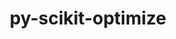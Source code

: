 ---
title: "py-scikit-optimize"
layout: cache
categories: [package, develop]
meta: {"versions": ["0.9.0"], "compilers": ["gcc@=11.1.0", "gcc@=11.4.0", "gcc@=9.4.0", "oneapi@=2023.2.0", "oneapi@=2023.2.1"], "oss": ["ubuntu20.04"], "platforms": ["linux"], "targets": ["aarch64", "neoverse_v1", "ppc64le", "x86_64_v3"], "stacks": ["e4s", "e4s-arm", "e4s-neoverse_v1", "e4s-oneapi", "e4s-power", "root"], "num_specs": 111, "num_specs_by_stack": {"e4s-arm": 10, "root": 111, "e4s-neoverse_v1": 17, "e4s-power": 29, "e4s": 26, "e4s-oneapi": 29}}
spec_details: [{"hash": "rl2klfagx5syjgapat5ss6lr4p7snta7", "compiler": "gcc@=11.4.0", "versions": ["0.9.0"], "os": "ubuntu20.04", "platform": "linux", "target": "aarch64", "variants": ["build_system=python_pip", "patches=21f43c9", "+plots"], "stacks": ["e4s-arm", "root"], "size": "-", "tarball": "https://binaries.spack.io/develop/build_cache/linux-ubuntu20.04-aarch64/gcc-11.4.0/py-scikit-optimize-0.9.0/linux-ubuntu20.04-aarch64-gcc-11.4.0-py-scikit-optimize-0.9.0-rl2klfagx5syjgapat5ss6lr4p7snta7.spack"}, {"hash": "m6a56q77ksixu5ejjagd4kw4lihmg6ej", "compiler": "gcc@=11.4.0", "versions": ["0.9.0"], "os": "ubuntu20.04", "platform": "linux", "target": "aarch64", "variants": ["build_system=python_pip", "patches=21f43c9", "+plots"], "stacks": ["e4s-arm", "root"], "size": "-", "tarball": "https://binaries.spack.io/develop/build_cache/linux-ubuntu20.04-aarch64/gcc-11.4.0/py-scikit-optimize-0.9.0/linux-ubuntu20.04-aarch64-gcc-11.4.0-py-scikit-optimize-0.9.0-m6a56q77ksixu5ejjagd4kw4lihmg6ej.spack"}, {"hash": "zr5qirflk5m3oc4k7xwem25lbmfksdbl", "compiler": "gcc@=11.4.0", "versions": ["0.9.0"], "os": "ubuntu20.04", "platform": "linux", "target": "aarch64", "variants": ["build_system=python_pip", "patches=21f43c9", "+plots"], "stacks": ["e4s-arm", "root"], "size": "-", "tarball": "https://binaries.spack.io/develop/build_cache/linux-ubuntu20.04-aarch64/gcc-11.4.0/py-scikit-optimize-0.9.0/linux-ubuntu20.04-aarch64-gcc-11.4.0-py-scikit-optimize-0.9.0-zr5qirflk5m3oc4k7xwem25lbmfksdbl.spack"}, {"hash": "ignj5ngmscpffqz3t645jokeskk6sgs4", "compiler": "gcc@=11.4.0", "versions": ["0.9.0"], "os": "ubuntu20.04", "platform": "linux", "target": "aarch64", "variants": ["build_system=python_pip", "patches=21f43c9", "+plots"], "stacks": ["e4s-arm", "root"], "size": "-", "tarball": "https://binaries.spack.io/develop/build_cache/linux-ubuntu20.04-aarch64/gcc-11.4.0/py-scikit-optimize-0.9.0/linux-ubuntu20.04-aarch64-gcc-11.4.0-py-scikit-optimize-0.9.0-ignj5ngmscpffqz3t645jokeskk6sgs4.spack"}, {"hash": "43fnstl73p2hewftf42f6bmxvawtt6ai", "compiler": "gcc@=11.4.0", "versions": ["0.9.0"], "os": "ubuntu20.04", "platform": "linux", "target": "aarch64", "variants": ["build_system=python_pip", "patches=21f43c9", "+plots"], "stacks": ["e4s-arm", "root"], "size": "-", "tarball": "https://binaries.spack.io/develop/build_cache/linux-ubuntu20.04-aarch64/gcc-11.4.0/py-scikit-optimize-0.9.0/linux-ubuntu20.04-aarch64-gcc-11.4.0-py-scikit-optimize-0.9.0-43fnstl73p2hewftf42f6bmxvawtt6ai.spack"}, {"hash": "2derenjr3hdxjjct5p4rn46vvakz66fk", "compiler": "gcc@=11.4.0", "versions": ["0.9.0"], "os": "ubuntu20.04", "platform": "linux", "target": "aarch64", "variants": ["build_system=python_pip", "patches=21f43c9", "+plots"], "stacks": ["e4s-arm", "root"], "size": "-", "tarball": "https://binaries.spack.io/develop/build_cache/linux-ubuntu20.04-aarch64/gcc-11.4.0/py-scikit-optimize-0.9.0/linux-ubuntu20.04-aarch64-gcc-11.4.0-py-scikit-optimize-0.9.0-2derenjr3hdxjjct5p4rn46vvakz66fk.spack"}, {"hash": "5ejyfr3q3fhmtltl4hehlciynfc523om", "compiler": "gcc@=11.4.0", "versions": ["0.9.0"], "os": "ubuntu20.04", "platform": "linux", "target": "aarch64", "variants": ["build_system=python_pip", "patches=21f43c9", "+plots"], "stacks": ["e4s-arm", "root"], "size": "-", "tarball": "https://binaries.spack.io/develop/build_cache/linux-ubuntu20.04-aarch64/gcc-11.4.0/py-scikit-optimize-0.9.0/linux-ubuntu20.04-aarch64-gcc-11.4.0-py-scikit-optimize-0.9.0-5ejyfr3q3fhmtltl4hehlciynfc523om.spack"}, {"hash": "atlo2znl2x63u3niqty6mt7e2lyp5izd", "compiler": "gcc@=11.4.0", "versions": ["0.9.0"], "os": "ubuntu20.04", "platform": "linux", "target": "aarch64", "variants": ["build_system=python_pip", "patches=21f43c9", "+plots"], "stacks": ["e4s-arm", "root"], "size": "-", "tarball": "https://binaries.spack.io/develop/build_cache/linux-ubuntu20.04-aarch64/gcc-11.4.0/py-scikit-optimize-0.9.0/linux-ubuntu20.04-aarch64-gcc-11.4.0-py-scikit-optimize-0.9.0-atlo2znl2x63u3niqty6mt7e2lyp5izd.spack"}, {"hash": "3cm46u5jeq4fwwr4porb6das4x6qd337", "compiler": "gcc@=11.4.0", "versions": ["0.9.0"], "os": "ubuntu20.04", "platform": "linux", "target": "aarch64", "variants": ["build_system=python_pip", "patches=21f43c9", "+plots"], "stacks": ["e4s-arm", "root"], "size": "-", "tarball": "https://binaries.spack.io/develop/build_cache/linux-ubuntu20.04-aarch64/gcc-11.4.0/py-scikit-optimize-0.9.0/linux-ubuntu20.04-aarch64-gcc-11.4.0-py-scikit-optimize-0.9.0-3cm46u5jeq4fwwr4porb6das4x6qd337.spack"}, {"hash": "zx763jprubrzo4nqmvanepveahhggnfp", "compiler": "gcc@=11.4.0", "versions": ["0.9.0"], "os": "ubuntu20.04", "platform": "linux", "target": "aarch64", "variants": ["build_system=python_pip", "patches=21f43c9", "+plots"], "stacks": ["e4s-arm", "root"], "size": "-", "tarball": "https://binaries.spack.io/develop/build_cache/linux-ubuntu20.04-aarch64/gcc-11.4.0/py-scikit-optimize-0.9.0/linux-ubuntu20.04-aarch64-gcc-11.4.0-py-scikit-optimize-0.9.0-zx763jprubrzo4nqmvanepveahhggnfp.spack"}, {"hash": "ly2xgm5uid5sg3r6x7rs2twocqghxdh2", "compiler": "gcc@=11.4.0", "versions": ["0.9.0"], "os": "ubuntu20.04", "platform": "linux", "target": "neoverse_v1", "variants": ["build_system=python_pip", "patches=21f43c9", "+plots"], "stacks": ["e4s-neoverse_v1", "root"], "size": "-", "tarball": "https://binaries.spack.io/develop/build_cache/linux-ubuntu20.04-neoverse_v1/gcc-11.4.0/py-scikit-optimize-0.9.0/linux-ubuntu20.04-neoverse_v1-gcc-11.4.0-py-scikit-optimize-0.9.0-ly2xgm5uid5sg3r6x7rs2twocqghxdh2.spack"}, {"hash": "ywwpookmsaub3t2mm2rsuwqlfiylbbf7", "compiler": "gcc@=11.4.0", "versions": ["0.9.0"], "os": "ubuntu20.04", "platform": "linux", "target": "neoverse_v1", "variants": ["build_system=python_pip", "patches=21f43c9", "+plots"], "stacks": ["e4s-neoverse_v1", "root"], "size": "-", "tarball": "https://binaries.spack.io/develop/build_cache/linux-ubuntu20.04-neoverse_v1/gcc-11.4.0/py-scikit-optimize-0.9.0/linux-ubuntu20.04-neoverse_v1-gcc-11.4.0-py-scikit-optimize-0.9.0-ywwpookmsaub3t2mm2rsuwqlfiylbbf7.spack"}, {"hash": "npvh64drdb5pc3w75h3eqziagml3ncke", "compiler": "gcc@=11.4.0", "versions": ["0.9.0"], "os": "ubuntu20.04", "platform": "linux", "target": "neoverse_v1", "variants": ["build_system=python_pip", "patches=21f43c9", "+plots"], "stacks": ["e4s-neoverse_v1", "root"], "size": "-", "tarball": "https://binaries.spack.io/develop/build_cache/linux-ubuntu20.04-neoverse_v1/gcc-11.4.0/py-scikit-optimize-0.9.0/linux-ubuntu20.04-neoverse_v1-gcc-11.4.0-py-scikit-optimize-0.9.0-npvh64drdb5pc3w75h3eqziagml3ncke.spack"}, {"hash": "l6dmeyk5fwyr3i6bhnkxnzg3m7jljr4v", "compiler": "gcc@=11.4.0", "versions": ["0.9.0"], "os": "ubuntu20.04", "platform": "linux", "target": "neoverse_v1", "variants": ["build_system=python_pip", "patches=21f43c9", "+plots"], "stacks": ["e4s-neoverse_v1", "root"], "size": "-", "tarball": "https://binaries.spack.io/develop/build_cache/linux-ubuntu20.04-neoverse_v1/gcc-11.4.0/py-scikit-optimize-0.9.0/linux-ubuntu20.04-neoverse_v1-gcc-11.4.0-py-scikit-optimize-0.9.0-l6dmeyk5fwyr3i6bhnkxnzg3m7jljr4v.spack"}, {"hash": "n52o2yxv6noq2prjvoh75kcxlhrs37tt", "compiler": "gcc@=11.4.0", "versions": ["0.9.0"], "os": "ubuntu20.04", "platform": "linux", "target": "neoverse_v1", "variants": ["build_system=python_pip", "patches=21f43c9", "+plots"], "stacks": ["e4s-neoverse_v1", "root"], "size": "-", "tarball": "https://binaries.spack.io/develop/build_cache/linux-ubuntu20.04-neoverse_v1/gcc-11.4.0/py-scikit-optimize-0.9.0/linux-ubuntu20.04-neoverse_v1-gcc-11.4.0-py-scikit-optimize-0.9.0-n52o2yxv6noq2prjvoh75kcxlhrs37tt.spack"}, {"hash": "vdg22buyx565gods4gmtlqjjwk6ywbtd", "compiler": "gcc@=11.4.0", "versions": ["0.9.0"], "os": "ubuntu20.04", "platform": "linux", "target": "neoverse_v1", "variants": ["build_system=python_pip", "patches=21f43c9", "+plots"], "stacks": ["e4s-neoverse_v1", "root"], "size": "-", "tarball": "https://binaries.spack.io/develop/build_cache/linux-ubuntu20.04-neoverse_v1/gcc-11.4.0/py-scikit-optimize-0.9.0/linux-ubuntu20.04-neoverse_v1-gcc-11.4.0-py-scikit-optimize-0.9.0-vdg22buyx565gods4gmtlqjjwk6ywbtd.spack"}, {"hash": "zmw4l5hievo2aybubztfwzj74zyfcgrb", "compiler": "gcc@=11.4.0", "versions": ["0.9.0"], "os": "ubuntu20.04", "platform": "linux", "target": "neoverse_v1", "variants": ["build_system=python_pip", "patches=21f43c9", "+plots"], "stacks": ["e4s-neoverse_v1", "root"], "size": "-", "tarball": "https://binaries.spack.io/develop/build_cache/linux-ubuntu20.04-neoverse_v1/gcc-11.4.0/py-scikit-optimize-0.9.0/linux-ubuntu20.04-neoverse_v1-gcc-11.4.0-py-scikit-optimize-0.9.0-zmw4l5hievo2aybubztfwzj74zyfcgrb.spack"}, {"hash": "5vdthiasqjb6hij4ojmt24bslm4jocsa", "compiler": "gcc@=11.4.0", "versions": ["0.9.0"], "os": "ubuntu20.04", "platform": "linux", "target": "neoverse_v1", "variants": ["build_system=python_pip", "patches=21f43c9", "+plots"], "stacks": ["e4s-neoverse_v1", "root"], "size": "-", "tarball": "https://binaries.spack.io/develop/build_cache/linux-ubuntu20.04-neoverse_v1/gcc-11.4.0/py-scikit-optimize-0.9.0/linux-ubuntu20.04-neoverse_v1-gcc-11.4.0-py-scikit-optimize-0.9.0-5vdthiasqjb6hij4ojmt24bslm4jocsa.spack"}, {"hash": "bdidkhndxbp6k3zexidlqama74ytgz42", "compiler": "gcc@=11.4.0", "versions": ["0.9.0"], "os": "ubuntu20.04", "platform": "linux", "target": "neoverse_v1", "variants": ["build_system=python_pip", "patches=21f43c9", "+plots"], "stacks": ["e4s-neoverse_v1", "root"], "size": "-", "tarball": "https://binaries.spack.io/develop/build_cache/linux-ubuntu20.04-neoverse_v1/gcc-11.4.0/py-scikit-optimize-0.9.0/linux-ubuntu20.04-neoverse_v1-gcc-11.4.0-py-scikit-optimize-0.9.0-bdidkhndxbp6k3zexidlqama74ytgz42.spack"}, {"hash": "a55oymah7gy25yros7jlrtcqlfnc2bn4", "compiler": "gcc@=11.4.0", "versions": ["0.9.0"], "os": "ubuntu20.04", "platform": "linux", "target": "neoverse_v1", "variants": ["build_system=python_pip", "patches=21f43c9", "+plots"], "stacks": ["e4s-neoverse_v1", "root"], "size": "-", "tarball": "https://binaries.spack.io/develop/build_cache/linux-ubuntu20.04-neoverse_v1/gcc-11.4.0/py-scikit-optimize-0.9.0/linux-ubuntu20.04-neoverse_v1-gcc-11.4.0-py-scikit-optimize-0.9.0-a55oymah7gy25yros7jlrtcqlfnc2bn4.spack"}, {"hash": "mbbsb63momchghhlv36chgzbdszk63br", "compiler": "gcc@=11.4.0", "versions": ["0.9.0"], "os": "ubuntu20.04", "platform": "linux", "target": "neoverse_v1", "variants": ["build_system=python_pip", "patches=21f43c9", "+plots"], "stacks": ["e4s-neoverse_v1", "root"], "size": "-", "tarball": "https://binaries.spack.io/develop/build_cache/linux-ubuntu20.04-neoverse_v1/gcc-11.4.0/py-scikit-optimize-0.9.0/linux-ubuntu20.04-neoverse_v1-gcc-11.4.0-py-scikit-optimize-0.9.0-mbbsb63momchghhlv36chgzbdszk63br.spack"}, {"hash": "3x77pzw2znuzylcb252wa2qiap7fozoi", "compiler": "gcc@=11.4.0", "versions": ["0.9.0"], "os": "ubuntu20.04", "platform": "linux", "target": "neoverse_v1", "variants": ["build_system=python_pip", "patches=21f43c9", "+plots"], "stacks": ["e4s-neoverse_v1", "root"], "size": "-", "tarball": "https://binaries.spack.io/develop/build_cache/linux-ubuntu20.04-neoverse_v1/gcc-11.4.0/py-scikit-optimize-0.9.0/linux-ubuntu20.04-neoverse_v1-gcc-11.4.0-py-scikit-optimize-0.9.0-3x77pzw2znuzylcb252wa2qiap7fozoi.spack"}, {"hash": "v5ulmjnjfpq3sob2jvpxncnho7fm2qxo", "compiler": "gcc@=11.4.0", "versions": ["0.9.0"], "os": "ubuntu20.04", "platform": "linux", "target": "neoverse_v1", "variants": ["build_system=python_pip", "patches=21f43c9", "+plots"], "stacks": ["e4s-neoverse_v1", "root"], "size": "-", "tarball": "https://binaries.spack.io/develop/build_cache/linux-ubuntu20.04-neoverse_v1/gcc-11.4.0/py-scikit-optimize-0.9.0/linux-ubuntu20.04-neoverse_v1-gcc-11.4.0-py-scikit-optimize-0.9.0-v5ulmjnjfpq3sob2jvpxncnho7fm2qxo.spack"}, {"hash": "ido3rgqbpi74sjdmf3lygm77xtwcx5pb", "compiler": "gcc@=11.4.0", "versions": ["0.9.0"], "os": "ubuntu20.04", "platform": "linux", "target": "neoverse_v1", "variants": ["build_system=python_pip", "patches=21f43c9", "+plots"], "stacks": ["e4s-neoverse_v1", "root"], "size": "-", "tarball": "https://binaries.spack.io/develop/build_cache/linux-ubuntu20.04-neoverse_v1/gcc-11.4.0/py-scikit-optimize-0.9.0/linux-ubuntu20.04-neoverse_v1-gcc-11.4.0-py-scikit-optimize-0.9.0-ido3rgqbpi74sjdmf3lygm77xtwcx5pb.spack"}, {"hash": "vk6lmjuhxlqipnne3jre7w6bvbqh2lv5", "compiler": "gcc@=11.4.0", "versions": ["0.9.0"], "os": "ubuntu20.04", "platform": "linux", "target": "neoverse_v1", "variants": ["build_system=python_pip", "patches=21f43c9", "+plots"], "stacks": ["e4s-neoverse_v1", "root"], "size": "-", "tarball": "https://binaries.spack.io/develop/build_cache/linux-ubuntu20.04-neoverse_v1/gcc-11.4.0/py-scikit-optimize-0.9.0/linux-ubuntu20.04-neoverse_v1-gcc-11.4.0-py-scikit-optimize-0.9.0-vk6lmjuhxlqipnne3jre7w6bvbqh2lv5.spack"}, {"hash": "q2gehjpn25meh7loe3o3lurho3hmdk57", "compiler": "gcc@=11.4.0", "versions": ["0.9.0"], "os": "ubuntu20.04", "platform": "linux", "target": "neoverse_v1", "variants": ["build_system=python_pip", "patches=21f43c9", "+plots"], "stacks": ["e4s-neoverse_v1", "root"], "size": "-", "tarball": "https://binaries.spack.io/develop/build_cache/linux-ubuntu20.04-neoverse_v1/gcc-11.4.0/py-scikit-optimize-0.9.0/linux-ubuntu20.04-neoverse_v1-gcc-11.4.0-py-scikit-optimize-0.9.0-q2gehjpn25meh7loe3o3lurho3hmdk57.spack"}, {"hash": "zzwprdpdgu5s46sugoix3elegtp3p2sv", "compiler": "gcc@=11.4.0", "versions": ["0.9.0"], "os": "ubuntu20.04", "platform": "linux", "target": "neoverse_v1", "variants": ["build_system=python_pip", "patches=21f43c9", "+plots"], "stacks": ["e4s-neoverse_v1", "root"], "size": "-", "tarball": "https://binaries.spack.io/develop/build_cache/linux-ubuntu20.04-neoverse_v1/gcc-11.4.0/py-scikit-optimize-0.9.0/linux-ubuntu20.04-neoverse_v1-gcc-11.4.0-py-scikit-optimize-0.9.0-zzwprdpdgu5s46sugoix3elegtp3p2sv.spack"}, {"hash": "fadrx3rhprs4rhox7fasup5dkfxksjak", "compiler": "gcc@=11.1.0", "versions": ["0.9.0"], "os": "ubuntu20.04", "platform": "linux", "target": "ppc64le", "variants": ["build_system=python_pip", "patches=21f43c9", "+plots"], "stacks": ["e4s-power", "root"], "size": "-", "tarball": "https://binaries.spack.io/develop/build_cache/linux-ubuntu20.04-ppc64le/gcc-11.1.0/py-scikit-optimize-0.9.0/linux-ubuntu20.04-ppc64le-gcc-11.1.0-py-scikit-optimize-0.9.0-fadrx3rhprs4rhox7fasup5dkfxksjak.spack"}, {"hash": "qdl42nrl3stnipxkmby4je6cit4v3mkr", "compiler": "gcc@=9.4.0", "versions": ["0.9.0"], "os": "ubuntu20.04", "platform": "linux", "target": "ppc64le", "variants": ["build_system=python_pip", "patches=21f43c9", "+plots"], "stacks": ["e4s-power", "root"], "size": "-", "tarball": "https://binaries.spack.io/develop/build_cache/linux-ubuntu20.04-ppc64le/gcc-9.4.0/py-scikit-optimize-0.9.0/linux-ubuntu20.04-ppc64le-gcc-9.4.0-py-scikit-optimize-0.9.0-qdl42nrl3stnipxkmby4je6cit4v3mkr.spack"}, {"hash": "hmy3y7y5pzhqusk2itveam363ngknz5f", "compiler": "gcc@=9.4.0", "versions": ["0.9.0"], "os": "ubuntu20.04", "platform": "linux", "target": "ppc64le", "variants": ["build_system=python_pip", "patches=21f43c9", "+plots"], "stacks": ["e4s-power", "root"], "size": "-", "tarball": "https://binaries.spack.io/develop/build_cache/linux-ubuntu20.04-ppc64le/gcc-9.4.0/py-scikit-optimize-0.9.0/linux-ubuntu20.04-ppc64le-gcc-9.4.0-py-scikit-optimize-0.9.0-hmy3y7y5pzhqusk2itveam363ngknz5f.spack"}, {"hash": "c6unihcimhdsfubjgkz2oyahsugspup2", "compiler": "gcc@=9.4.0", "versions": ["0.9.0"], "os": "ubuntu20.04", "platform": "linux", "target": "ppc64le", "variants": ["build_system=python_pip", "patches=21f43c9", "+plots"], "stacks": ["e4s-power", "root"], "size": "-", "tarball": "https://binaries.spack.io/develop/build_cache/linux-ubuntu20.04-ppc64le/gcc-9.4.0/py-scikit-optimize-0.9.0/linux-ubuntu20.04-ppc64le-gcc-9.4.0-py-scikit-optimize-0.9.0-c6unihcimhdsfubjgkz2oyahsugspup2.spack"}, {"hash": "nfuiele2r6thz57icxzkkwmukvoaruvt", "compiler": "gcc@=9.4.0", "versions": ["0.9.0"], "os": "ubuntu20.04", "platform": "linux", "target": "ppc64le", "variants": ["build_system=python_pip", "patches=21f43c9", "+plots"], "stacks": ["e4s-power", "root"], "size": "-", "tarball": "https://binaries.spack.io/develop/build_cache/linux-ubuntu20.04-ppc64le/gcc-9.4.0/py-scikit-optimize-0.9.0/linux-ubuntu20.04-ppc64le-gcc-9.4.0-py-scikit-optimize-0.9.0-nfuiele2r6thz57icxzkkwmukvoaruvt.spack"}, {"hash": "5jpro5c4w7brz5zkhh4cjslu3nbtkvhy", "compiler": "gcc@=9.4.0", "versions": ["0.9.0"], "os": "ubuntu20.04", "platform": "linux", "target": "ppc64le", "variants": ["build_system=python_pip", "patches=21f43c9", "+plots"], "stacks": ["e4s-power", "root"], "size": "-", "tarball": "https://binaries.spack.io/develop/build_cache/linux-ubuntu20.04-ppc64le/gcc-9.4.0/py-scikit-optimize-0.9.0/linux-ubuntu20.04-ppc64le-gcc-9.4.0-py-scikit-optimize-0.9.0-5jpro5c4w7brz5zkhh4cjslu3nbtkvhy.spack"}, {"hash": "hqrhteqhmvaz3bgct6dht755gzzhxu3e", "compiler": "gcc@=9.4.0", "versions": ["0.9.0"], "os": "ubuntu20.04", "platform": "linux", "target": "ppc64le", "variants": ["build_system=python_pip", "patches=21f43c9", "+plots"], "stacks": ["e4s-power", "root"], "size": "-", "tarball": "https://binaries.spack.io/develop/build_cache/linux-ubuntu20.04-ppc64le/gcc-9.4.0/py-scikit-optimize-0.9.0/linux-ubuntu20.04-ppc64le-gcc-9.4.0-py-scikit-optimize-0.9.0-hqrhteqhmvaz3bgct6dht755gzzhxu3e.spack"}, {"hash": "qcwgkfwy4jwxbzjybnnrit2dcb3rwmbt", "compiler": "gcc@=9.4.0", "versions": ["0.9.0"], "os": "ubuntu20.04", "platform": "linux", "target": "ppc64le", "variants": ["build_system=python_pip", "patches=21f43c9", "+plots"], "stacks": ["e4s-power", "root"], "size": "-", "tarball": "https://binaries.spack.io/develop/build_cache/linux-ubuntu20.04-ppc64le/gcc-9.4.0/py-scikit-optimize-0.9.0/linux-ubuntu20.04-ppc64le-gcc-9.4.0-py-scikit-optimize-0.9.0-qcwgkfwy4jwxbzjybnnrit2dcb3rwmbt.spack"}, {"hash": "wbyhspb4l7lh4neszi6cco6vnl6pzzmc", "compiler": "gcc@=9.4.0", "versions": ["0.9.0"], "os": "ubuntu20.04", "platform": "linux", "target": "ppc64le", "variants": ["build_system=python_pip", "patches=21f43c9", "+plots"], "stacks": ["e4s-power", "root"], "size": "-", "tarball": "https://binaries.spack.io/develop/build_cache/linux-ubuntu20.04-ppc64le/gcc-9.4.0/py-scikit-optimize-0.9.0/linux-ubuntu20.04-ppc64le-gcc-9.4.0-py-scikit-optimize-0.9.0-wbyhspb4l7lh4neszi6cco6vnl6pzzmc.spack"}, {"hash": "3y6izemdighwgzxf7e5zmjdmkbkiwa7p", "compiler": "gcc@=9.4.0", "versions": ["0.9.0"], "os": "ubuntu20.04", "platform": "linux", "target": "ppc64le", "variants": ["build_system=python_pip", "patches=21f43c9", "+plots"], "stacks": ["e4s-power", "root"], "size": "-", "tarball": "https://binaries.spack.io/develop/build_cache/linux-ubuntu20.04-ppc64le/gcc-9.4.0/py-scikit-optimize-0.9.0/linux-ubuntu20.04-ppc64le-gcc-9.4.0-py-scikit-optimize-0.9.0-3y6izemdighwgzxf7e5zmjdmkbkiwa7p.spack"}, {"hash": "kd23usam6kjcv3ffkv2zy25573vt5hqb", "compiler": "gcc@=9.4.0", "versions": ["0.9.0"], "os": "ubuntu20.04", "platform": "linux", "target": "ppc64le", "variants": ["build_system=python_pip", "patches=21f43c9", "+plots"], "stacks": ["e4s-power", "root"], "size": "-", "tarball": "https://binaries.spack.io/develop/build_cache/linux-ubuntu20.04-ppc64le/gcc-9.4.0/py-scikit-optimize-0.9.0/linux-ubuntu20.04-ppc64le-gcc-9.4.0-py-scikit-optimize-0.9.0-kd23usam6kjcv3ffkv2zy25573vt5hqb.spack"}, {"hash": "aoywnalt3xepwywxuqnhv3tysyqc57ok", "compiler": "gcc@=9.4.0", "versions": ["0.9.0"], "os": "ubuntu20.04", "platform": "linux", "target": "ppc64le", "variants": ["build_system=python_pip", "patches=21f43c9", "+plots"], "stacks": ["e4s-power", "root"], "size": "-", "tarball": "https://binaries.spack.io/develop/build_cache/linux-ubuntu20.04-ppc64le/gcc-9.4.0/py-scikit-optimize-0.9.0/linux-ubuntu20.04-ppc64le-gcc-9.4.0-py-scikit-optimize-0.9.0-aoywnalt3xepwywxuqnhv3tysyqc57ok.spack"}, {"hash": "rywdxs63pokzd4cwwhn4bfhninv6hqk6", "compiler": "gcc@=9.4.0", "versions": ["0.9.0"], "os": "ubuntu20.04", "platform": "linux", "target": "ppc64le", "variants": ["build_system=python_pip", "patches=21f43c9", "+plots"], "stacks": ["e4s-power", "root"], "size": "-", "tarball": "https://binaries.spack.io/develop/build_cache/linux-ubuntu20.04-ppc64le/gcc-9.4.0/py-scikit-optimize-0.9.0/linux-ubuntu20.04-ppc64le-gcc-9.4.0-py-scikit-optimize-0.9.0-rywdxs63pokzd4cwwhn4bfhninv6hqk6.spack"}, {"hash": "flni4wgp5cs2ajplwgvzl5pxabf3eaq6", "compiler": "gcc@=9.4.0", "versions": ["0.9.0"], "os": "ubuntu20.04", "platform": "linux", "target": "ppc64le", "variants": ["build_system=python_pip", "patches=21f43c9", "+plots"], "stacks": ["e4s-power", "root"], "size": "-", "tarball": "https://binaries.spack.io/develop/build_cache/linux-ubuntu20.04-ppc64le/gcc-9.4.0/py-scikit-optimize-0.9.0/linux-ubuntu20.04-ppc64le-gcc-9.4.0-py-scikit-optimize-0.9.0-flni4wgp5cs2ajplwgvzl5pxabf3eaq6.spack"}, {"hash": "6pzfxhdodn4zn675wjhbfot5owktyn7q", "compiler": "gcc@=9.4.0", "versions": ["0.9.0"], "os": "ubuntu20.04", "platform": "linux", "target": "ppc64le", "variants": ["build_system=python_pip", "patches=21f43c9", "+plots"], "stacks": ["e4s-power", "root"], "size": "-", "tarball": "https://binaries.spack.io/develop/build_cache/linux-ubuntu20.04-ppc64le/gcc-9.4.0/py-scikit-optimize-0.9.0/linux-ubuntu20.04-ppc64le-gcc-9.4.0-py-scikit-optimize-0.9.0-6pzfxhdodn4zn675wjhbfot5owktyn7q.spack"}, {"hash": "pdxr3yxechswyhffgz6lamp2swnhljzb", "compiler": "gcc@=9.4.0", "versions": ["0.9.0"], "os": "ubuntu20.04", "platform": "linux", "target": "ppc64le", "variants": ["build_system=python_pip", "patches=21f43c9", "+plots"], "stacks": ["e4s-power", "root"], "size": "-", "tarball": "https://binaries.spack.io/develop/build_cache/linux-ubuntu20.04-ppc64le/gcc-9.4.0/py-scikit-optimize-0.9.0/linux-ubuntu20.04-ppc64le-gcc-9.4.0-py-scikit-optimize-0.9.0-pdxr3yxechswyhffgz6lamp2swnhljzb.spack"}, {"hash": "o4ioo325rvpbwmdj5wwyphxcq5unkl3z", "compiler": "gcc@=9.4.0", "versions": ["0.9.0"], "os": "ubuntu20.04", "platform": "linux", "target": "ppc64le", "variants": ["build_system=python_pip", "patches=21f43c9", "+plots"], "stacks": ["e4s-power", "root"], "size": "-", "tarball": "https://binaries.spack.io/develop/build_cache/linux-ubuntu20.04-ppc64le/gcc-9.4.0/py-scikit-optimize-0.9.0/linux-ubuntu20.04-ppc64le-gcc-9.4.0-py-scikit-optimize-0.9.0-o4ioo325rvpbwmdj5wwyphxcq5unkl3z.spack"}, {"hash": "6kmr6jbuwwnexr7oc665nqthulaucg2h", "compiler": "gcc@=9.4.0", "versions": ["0.9.0"], "os": "ubuntu20.04", "platform": "linux", "target": "ppc64le", "variants": ["build_system=python_pip", "patches=21f43c9", "+plots"], "stacks": ["e4s-power", "root"], "size": "-", "tarball": "https://binaries.spack.io/develop/build_cache/linux-ubuntu20.04-ppc64le/gcc-9.4.0/py-scikit-optimize-0.9.0/linux-ubuntu20.04-ppc64le-gcc-9.4.0-py-scikit-optimize-0.9.0-6kmr6jbuwwnexr7oc665nqthulaucg2h.spack"}, {"hash": "ixfgimbypzvd7vb2gypecwe6hrtacyvt", "compiler": "gcc@=9.4.0", "versions": ["0.9.0"], "os": "ubuntu20.04", "platform": "linux", "target": "ppc64le", "variants": ["build_system=python_pip", "patches=21f43c9", "+plots"], "stacks": ["e4s-power", "root"], "size": "-", "tarball": "https://binaries.spack.io/develop/build_cache/linux-ubuntu20.04-ppc64le/gcc-9.4.0/py-scikit-optimize-0.9.0/linux-ubuntu20.04-ppc64le-gcc-9.4.0-py-scikit-optimize-0.9.0-ixfgimbypzvd7vb2gypecwe6hrtacyvt.spack"}, {"hash": "m3mgpo7idyx4jnoy2fhe53fxwbkcpmat", "compiler": "gcc@=9.4.0", "versions": ["0.9.0"], "os": "ubuntu20.04", "platform": "linux", "target": "ppc64le", "variants": ["build_system=python_pip", "patches=21f43c9", "+plots"], "stacks": ["e4s-power", "root"], "size": "-", "tarball": "https://binaries.spack.io/develop/build_cache/linux-ubuntu20.04-ppc64le/gcc-9.4.0/py-scikit-optimize-0.9.0/linux-ubuntu20.04-ppc64le-gcc-9.4.0-py-scikit-optimize-0.9.0-m3mgpo7idyx4jnoy2fhe53fxwbkcpmat.spack"}, {"hash": "7g6g3hvmivu4v5aiovpzcmgxyvzoweck", "compiler": "gcc@=9.4.0", "versions": ["0.9.0"], "os": "ubuntu20.04", "platform": "linux", "target": "ppc64le", "variants": ["build_system=python_pip", "patches=21f43c9", "+plots"], "stacks": ["e4s-power", "root"], "size": "-", "tarball": "https://binaries.spack.io/develop/build_cache/linux-ubuntu20.04-ppc64le/gcc-9.4.0/py-scikit-optimize-0.9.0/linux-ubuntu20.04-ppc64le-gcc-9.4.0-py-scikit-optimize-0.9.0-7g6g3hvmivu4v5aiovpzcmgxyvzoweck.spack"}, {"hash": "a4l3vqc5paptkhokkwxkxvgrjkyjqz2g", "compiler": "gcc@=9.4.0", "versions": ["0.9.0"], "os": "ubuntu20.04", "platform": "linux", "target": "ppc64le", "variants": ["build_system=python_pip", "patches=21f43c9", "+plots"], "stacks": ["e4s-power", "root"], "size": "-", "tarball": "https://binaries.spack.io/develop/build_cache/linux-ubuntu20.04-ppc64le/gcc-9.4.0/py-scikit-optimize-0.9.0/linux-ubuntu20.04-ppc64le-gcc-9.4.0-py-scikit-optimize-0.9.0-a4l3vqc5paptkhokkwxkxvgrjkyjqz2g.spack"}, {"hash": "gf6f4i7clzkmxakckhfccen466worpi6", "compiler": "gcc@=9.4.0", "versions": ["0.9.0"], "os": "ubuntu20.04", "platform": "linux", "target": "ppc64le", "variants": ["build_system=python_pip", "patches=21f43c9", "+plots"], "stacks": ["e4s-power", "root"], "size": "-", "tarball": "https://binaries.spack.io/develop/build_cache/linux-ubuntu20.04-ppc64le/gcc-9.4.0/py-scikit-optimize-0.9.0/linux-ubuntu20.04-ppc64le-gcc-9.4.0-py-scikit-optimize-0.9.0-gf6f4i7clzkmxakckhfccen466worpi6.spack"}, {"hash": "jg44rj4u26bq7xf3yv2jujrfdcveueu2", "compiler": "gcc@=9.4.0", "versions": ["0.9.0"], "os": "ubuntu20.04", "platform": "linux", "target": "ppc64le", "variants": ["build_system=python_pip", "patches=21f43c9", "+plots"], "stacks": ["e4s-power", "root"], "size": "-", "tarball": "https://binaries.spack.io/develop/build_cache/linux-ubuntu20.04-ppc64le/gcc-9.4.0/py-scikit-optimize-0.9.0/linux-ubuntu20.04-ppc64le-gcc-9.4.0-py-scikit-optimize-0.9.0-jg44rj4u26bq7xf3yv2jujrfdcveueu2.spack"}, {"hash": "36vcnfihr6rzglny7vextrivapdk7f45", "compiler": "gcc@=9.4.0", "versions": ["0.9.0"], "os": "ubuntu20.04", "platform": "linux", "target": "ppc64le", "variants": ["build_system=python_pip", "patches=21f43c9", "+plots"], "stacks": ["e4s-power", "root"], "size": "-", "tarball": "https://binaries.spack.io/develop/build_cache/linux-ubuntu20.04-ppc64le/gcc-9.4.0/py-scikit-optimize-0.9.0/linux-ubuntu20.04-ppc64le-gcc-9.4.0-py-scikit-optimize-0.9.0-36vcnfihr6rzglny7vextrivapdk7f45.spack"}, {"hash": "3noikxmprf5xj5325e75bntpbdnjlfe7", "compiler": "gcc@=9.4.0", "versions": ["0.9.0"], "os": "ubuntu20.04", "platform": "linux", "target": "ppc64le", "variants": ["build_system=python_pip", "patches=21f43c9", "+plots"], "stacks": ["e4s-power", "root"], "size": "-", "tarball": "https://binaries.spack.io/develop/build_cache/linux-ubuntu20.04-ppc64le/gcc-9.4.0/py-scikit-optimize-0.9.0/linux-ubuntu20.04-ppc64le-gcc-9.4.0-py-scikit-optimize-0.9.0-3noikxmprf5xj5325e75bntpbdnjlfe7.spack"}, {"hash": "oktnyapowmqfbyiw6z4rofjgrtwbqgxn", "compiler": "gcc@=9.4.0", "versions": ["0.9.0"], "os": "ubuntu20.04", "platform": "linux", "target": "ppc64le", "variants": ["build_system=python_pip", "patches=21f43c9", "+plots"], "stacks": ["e4s-power", "root"], "size": "-", "tarball": "https://binaries.spack.io/develop/build_cache/linux-ubuntu20.04-ppc64le/gcc-9.4.0/py-scikit-optimize-0.9.0/linux-ubuntu20.04-ppc64le-gcc-9.4.0-py-scikit-optimize-0.9.0-oktnyapowmqfbyiw6z4rofjgrtwbqgxn.spack"}, {"hash": "y4spdgtc7sgh4anli5cjrxq5t6wir6pm", "compiler": "gcc@=9.4.0", "versions": ["0.9.0"], "os": "ubuntu20.04", "platform": "linux", "target": "ppc64le", "variants": ["build_system=python_pip", "patches=21f43c9", "+plots"], "stacks": ["e4s-power", "root"], "size": "-", "tarball": "https://binaries.spack.io/develop/build_cache/linux-ubuntu20.04-ppc64le/gcc-9.4.0/py-scikit-optimize-0.9.0/linux-ubuntu20.04-ppc64le-gcc-9.4.0-py-scikit-optimize-0.9.0-y4spdgtc7sgh4anli5cjrxq5t6wir6pm.spack"}, {"hash": "ytgscalx2v2qjo47izycfbft4nqq74dq", "compiler": "gcc@=9.4.0", "versions": ["0.9.0"], "os": "ubuntu20.04", "platform": "linux", "target": "ppc64le", "variants": ["build_system=python_pip", "patches=21f43c9", "+plots"], "stacks": ["e4s-power", "root"], "size": "-", "tarball": "https://binaries.spack.io/develop/build_cache/linux-ubuntu20.04-ppc64le/gcc-9.4.0/py-scikit-optimize-0.9.0/linux-ubuntu20.04-ppc64le-gcc-9.4.0-py-scikit-optimize-0.9.0-ytgscalx2v2qjo47izycfbft4nqq74dq.spack"}, {"hash": "v6zmglrt4iowyo5iuu3c4gkdjee7coml", "compiler": "gcc@=11.1.0", "versions": ["0.9.0"], "os": "ubuntu20.04", "platform": "linux", "target": "x86_64_v3", "variants": ["build_system=python_pip", "patches=21f43c9", "+plots"], "stacks": ["e4s", "root"], "size": "-", "tarball": "https://binaries.spack.io/develop/build_cache/linux-ubuntu20.04-x86_64_v3/gcc-11.1.0/py-scikit-optimize-0.9.0/linux-ubuntu20.04-x86_64_v3-gcc-11.1.0-py-scikit-optimize-0.9.0-v6zmglrt4iowyo5iuu3c4gkdjee7coml.spack"}, {"hash": "zlvvyahfcoxhoslb2olwa44iwvqsfwmg", "compiler": "gcc@=11.4.0", "versions": ["0.9.0"], "os": "ubuntu20.04", "platform": "linux", "target": "x86_64_v3", "variants": ["build_system=python_pip", "patches=21f43c9", "+plots"], "stacks": ["e4s", "root"], "size": "-", "tarball": "https://binaries.spack.io/develop/build_cache/linux-ubuntu20.04-x86_64_v3/gcc-11.4.0/py-scikit-optimize-0.9.0/linux-ubuntu20.04-x86_64_v3-gcc-11.4.0-py-scikit-optimize-0.9.0-zlvvyahfcoxhoslb2olwa44iwvqsfwmg.spack"}, {"hash": "spt5jzfoohpjc5ilsvlareauz3dlfgnu", "compiler": "gcc@=11.4.0", "versions": ["0.9.0"], "os": "ubuntu20.04", "platform": "linux", "target": "x86_64_v3", "variants": ["build_system=python_pip", "patches=21f43c9", "+plots"], "stacks": ["e4s", "root"], "size": "-", "tarball": "https://binaries.spack.io/develop/build_cache/linux-ubuntu20.04-x86_64_v3/gcc-11.4.0/py-scikit-optimize-0.9.0/linux-ubuntu20.04-x86_64_v3-gcc-11.4.0-py-scikit-optimize-0.9.0-spt5jzfoohpjc5ilsvlareauz3dlfgnu.spack"}, {"hash": "v6lac5bq3phrjc7kocqboad544aco26p", "compiler": "gcc@=11.4.0", "versions": ["0.9.0"], "os": "ubuntu20.04", "platform": "linux", "target": "x86_64_v3", "variants": ["build_system=python_pip", "patches=21f43c9", "+plots"], "stacks": ["e4s", "root"], "size": "-", "tarball": "https://binaries.spack.io/develop/build_cache/linux-ubuntu20.04-x86_64_v3/gcc-11.4.0/py-scikit-optimize-0.9.0/linux-ubuntu20.04-x86_64_v3-gcc-11.4.0-py-scikit-optimize-0.9.0-v6lac5bq3phrjc7kocqboad544aco26p.spack"}, {"hash": "npte53xprcpqwr4msaqmg6nmtnyjxlix", "compiler": "gcc@=11.4.0", "versions": ["0.9.0"], "os": "ubuntu20.04", "platform": "linux", "target": "x86_64_v3", "variants": ["build_system=python_pip", "patches=21f43c9", "+plots"], "stacks": ["e4s", "root"], "size": "-", "tarball": "https://binaries.spack.io/develop/build_cache/linux-ubuntu20.04-x86_64_v3/gcc-11.4.0/py-scikit-optimize-0.9.0/linux-ubuntu20.04-x86_64_v3-gcc-11.4.0-py-scikit-optimize-0.9.0-npte53xprcpqwr4msaqmg6nmtnyjxlix.spack"}, {"hash": "zel5mueydmupglbh3wcwrfwjlof76e6m", "compiler": "gcc@=11.4.0", "versions": ["0.9.0"], "os": "ubuntu20.04", "platform": "linux", "target": "x86_64_v3", "variants": ["build_system=python_pip", "patches=21f43c9", "+plots"], "stacks": ["e4s", "root"], "size": "-", "tarball": "https://binaries.spack.io/develop/build_cache/linux-ubuntu20.04-x86_64_v3/gcc-11.4.0/py-scikit-optimize-0.9.0/linux-ubuntu20.04-x86_64_v3-gcc-11.4.0-py-scikit-optimize-0.9.0-zel5mueydmupglbh3wcwrfwjlof76e6m.spack"}, {"hash": "qpd7wjjqgy3kkiw5tn3msp6xv2w6vl4b", "compiler": "gcc@=11.4.0", "versions": ["0.9.0"], "os": "ubuntu20.04", "platform": "linux", "target": "x86_64_v3", "variants": ["build_system=python_pip", "patches=21f43c9", "+plots"], "stacks": ["e4s", "root"], "size": "-", "tarball": "https://binaries.spack.io/develop/build_cache/linux-ubuntu20.04-x86_64_v3/gcc-11.4.0/py-scikit-optimize-0.9.0/linux-ubuntu20.04-x86_64_v3-gcc-11.4.0-py-scikit-optimize-0.9.0-qpd7wjjqgy3kkiw5tn3msp6xv2w6vl4b.spack"}, {"hash": "3nyvqd3uoclc6sry54t4kvnctafjmzhm", "compiler": "gcc@=11.4.0", "versions": ["0.9.0"], "os": "ubuntu20.04", "platform": "linux", "target": "x86_64_v3", "variants": ["build_system=python_pip", "patches=21f43c9", "+plots"], "stacks": ["e4s", "root"], "size": "-", "tarball": "https://binaries.spack.io/develop/build_cache/linux-ubuntu20.04-x86_64_v3/gcc-11.4.0/py-scikit-optimize-0.9.0/linux-ubuntu20.04-x86_64_v3-gcc-11.4.0-py-scikit-optimize-0.9.0-3nyvqd3uoclc6sry54t4kvnctafjmzhm.spack"}, {"hash": "j6ssc3dlkuavvsbmrennkxehm5pw3lg6", "compiler": "gcc@=11.4.0", "versions": ["0.9.0"], "os": "ubuntu20.04", "platform": "linux", "target": "x86_64_v3", "variants": ["build_system=python_pip", "patches=21f43c9", "+plots"], "stacks": ["e4s", "root"], "size": "-", "tarball": "https://binaries.spack.io/develop/build_cache/linux-ubuntu20.04-x86_64_v3/gcc-11.4.0/py-scikit-optimize-0.9.0/linux-ubuntu20.04-x86_64_v3-gcc-11.4.0-py-scikit-optimize-0.9.0-j6ssc3dlkuavvsbmrennkxehm5pw3lg6.spack"}, {"hash": "x7gyc5s4dd6ljccpaluxv2i2pgkjk32z", "compiler": "gcc@=11.4.0", "versions": ["0.9.0"], "os": "ubuntu20.04", "platform": "linux", "target": "x86_64_v3", "variants": ["build_system=python_pip", "patches=21f43c9", "+plots"], "stacks": ["e4s", "root"], "size": "-", "tarball": "https://binaries.spack.io/develop/build_cache/linux-ubuntu20.04-x86_64_v3/gcc-11.4.0/py-scikit-optimize-0.9.0/linux-ubuntu20.04-x86_64_v3-gcc-11.4.0-py-scikit-optimize-0.9.0-x7gyc5s4dd6ljccpaluxv2i2pgkjk32z.spack"}, {"hash": "fedwgl23fesd3ugxc6hizevngc7j2tcn", "compiler": "gcc@=11.4.0", "versions": ["0.9.0"], "os": "ubuntu20.04", "platform": "linux", "target": "x86_64_v3", "variants": ["build_system=python_pip", "patches=21f43c9", "+plots"], "stacks": ["e4s", "root"], "size": "-", "tarball": "https://binaries.spack.io/develop/build_cache/linux-ubuntu20.04-x86_64_v3/gcc-11.4.0/py-scikit-optimize-0.9.0/linux-ubuntu20.04-x86_64_v3-gcc-11.4.0-py-scikit-optimize-0.9.0-fedwgl23fesd3ugxc6hizevngc7j2tcn.spack"}, {"hash": "bzdyq4drla37mrm6fghi6gf2rzzxnfjx", "compiler": "gcc@=11.4.0", "versions": ["0.9.0"], "os": "ubuntu20.04", "platform": "linux", "target": "x86_64_v3", "variants": ["build_system=python_pip", "patches=21f43c9", "+plots"], "stacks": ["e4s", "root"], "size": "-", "tarball": "https://binaries.spack.io/develop/build_cache/linux-ubuntu20.04-x86_64_v3/gcc-11.4.0/py-scikit-optimize-0.9.0/linux-ubuntu20.04-x86_64_v3-gcc-11.4.0-py-scikit-optimize-0.9.0-bzdyq4drla37mrm6fghi6gf2rzzxnfjx.spack"}, {"hash": "lr5bga5jxnim7ni7mueyh32zr6xekmgx", "compiler": "gcc@=11.4.0", "versions": ["0.9.0"], "os": "ubuntu20.04", "platform": "linux", "target": "x86_64_v3", "variants": ["build_system=python_pip", "patches=21f43c9", "+plots"], "stacks": ["e4s", "root"], "size": "-", "tarball": "https://binaries.spack.io/develop/build_cache/linux-ubuntu20.04-x86_64_v3/gcc-11.4.0/py-scikit-optimize-0.9.0/linux-ubuntu20.04-x86_64_v3-gcc-11.4.0-py-scikit-optimize-0.9.0-lr5bga5jxnim7ni7mueyh32zr6xekmgx.spack"}, {"hash": "febw6q7ymusnulis525w7lfnc7z3ixw5", "compiler": "gcc@=11.4.0", "versions": ["0.9.0"], "os": "ubuntu20.04", "platform": "linux", "target": "x86_64_v3", "variants": ["build_system=python_pip", "patches=21f43c9", "+plots"], "stacks": ["e4s", "root"], "size": "-", "tarball": "https://binaries.spack.io/develop/build_cache/linux-ubuntu20.04-x86_64_v3/gcc-11.4.0/py-scikit-optimize-0.9.0/linux-ubuntu20.04-x86_64_v3-gcc-11.4.0-py-scikit-optimize-0.9.0-febw6q7ymusnulis525w7lfnc7z3ixw5.spack"}, {"hash": "rffvwfglymuvyoblbmz3viwzjomjoiah", "compiler": "gcc@=11.4.0", "versions": ["0.9.0"], "os": "ubuntu20.04", "platform": "linux", "target": "x86_64_v3", "variants": ["build_system=python_pip", "patches=21f43c9", "+plots"], "stacks": ["e4s", "root"], "size": "-", "tarball": "https://binaries.spack.io/develop/build_cache/linux-ubuntu20.04-x86_64_v3/gcc-11.4.0/py-scikit-optimize-0.9.0/linux-ubuntu20.04-x86_64_v3-gcc-11.4.0-py-scikit-optimize-0.9.0-rffvwfglymuvyoblbmz3viwzjomjoiah.spack"}, {"hash": "rqj4dd2vnq6nhfwxfohf5algbqqxbbis", "compiler": "gcc@=11.4.0", "versions": ["0.9.0"], "os": "ubuntu20.04", "platform": "linux", "target": "x86_64_v3", "variants": ["build_system=python_pip", "patches=21f43c9", "+plots"], "stacks": ["e4s", "root"], "size": "-", "tarball": "https://binaries.spack.io/develop/build_cache/linux-ubuntu20.04-x86_64_v3/gcc-11.4.0/py-scikit-optimize-0.9.0/linux-ubuntu20.04-x86_64_v3-gcc-11.4.0-py-scikit-optimize-0.9.0-rqj4dd2vnq6nhfwxfohf5algbqqxbbis.spack"}, {"hash": "nhungd2txg33fw3reof3exz5szsje525", "compiler": "gcc@=11.4.0", "versions": ["0.9.0"], "os": "ubuntu20.04", "platform": "linux", "target": "x86_64_v3", "variants": ["build_system=python_pip", "patches=21f43c9", "+plots"], "stacks": ["e4s", "root"], "size": "-", "tarball": "https://binaries.spack.io/develop/build_cache/linux-ubuntu20.04-x86_64_v3/gcc-11.4.0/py-scikit-optimize-0.9.0/linux-ubuntu20.04-x86_64_v3-gcc-11.4.0-py-scikit-optimize-0.9.0-nhungd2txg33fw3reof3exz5szsje525.spack"}, {"hash": "5dxrwfjdglqqkbqovzzmtztnk5car7mk", "compiler": "gcc@=11.4.0", "versions": ["0.9.0"], "os": "ubuntu20.04", "platform": "linux", "target": "x86_64_v3", "variants": ["build_system=python_pip", "patches=21f43c9", "+plots"], "stacks": ["e4s", "root"], "size": "-", "tarball": "https://binaries.spack.io/develop/build_cache/linux-ubuntu20.04-x86_64_v3/gcc-11.4.0/py-scikit-optimize-0.9.0/linux-ubuntu20.04-x86_64_v3-gcc-11.4.0-py-scikit-optimize-0.9.0-5dxrwfjdglqqkbqovzzmtztnk5car7mk.spack"}, {"hash": "jrhg2woi4ljztgavxhgpvl2wbadm7q5e", "compiler": "gcc@=11.4.0", "versions": ["0.9.0"], "os": "ubuntu20.04", "platform": "linux", "target": "x86_64_v3", "variants": ["build_system=python_pip", "patches=21f43c9", "+plots"], "stacks": ["e4s", "root"], "size": "-", "tarball": "https://binaries.spack.io/develop/build_cache/linux-ubuntu20.04-x86_64_v3/gcc-11.4.0/py-scikit-optimize-0.9.0/linux-ubuntu20.04-x86_64_v3-gcc-11.4.0-py-scikit-optimize-0.9.0-jrhg2woi4ljztgavxhgpvl2wbadm7q5e.spack"}, {"hash": "yku3h42744m3mgzxgqwsvd44srh6tucf", "compiler": "gcc@=11.4.0", "versions": ["0.9.0"], "os": "ubuntu20.04", "platform": "linux", "target": "x86_64_v3", "variants": ["build_system=python_pip", "patches=21f43c9", "+plots"], "stacks": ["e4s", "root"], "size": "-", "tarball": "https://binaries.spack.io/develop/build_cache/linux-ubuntu20.04-x86_64_v3/gcc-11.4.0/py-scikit-optimize-0.9.0/linux-ubuntu20.04-x86_64_v3-gcc-11.4.0-py-scikit-optimize-0.9.0-yku3h42744m3mgzxgqwsvd44srh6tucf.spack"}, {"hash": "coeg4qydd6m5i37igwtysvjujpgyaap6", "compiler": "gcc@=11.4.0", "versions": ["0.9.0"], "os": "ubuntu20.04", "platform": "linux", "target": "x86_64_v3", "variants": ["build_system=python_pip", "patches=21f43c9", "+plots"], "stacks": ["e4s", "root"], "size": "-", "tarball": "https://binaries.spack.io/develop/build_cache/linux-ubuntu20.04-x86_64_v3/gcc-11.4.0/py-scikit-optimize-0.9.0/linux-ubuntu20.04-x86_64_v3-gcc-11.4.0-py-scikit-optimize-0.9.0-coeg4qydd6m5i37igwtysvjujpgyaap6.spack"}, {"hash": "svw56h3wxhqougor4cej77fsfsgst4pm", "compiler": "gcc@=11.4.0", "versions": ["0.9.0"], "os": "ubuntu20.04", "platform": "linux", "target": "x86_64_v3", "variants": ["build_system=python_pip", "patches=21f43c9", "+plots"], "stacks": ["e4s", "root"], "size": "-", "tarball": "https://binaries.spack.io/develop/build_cache/linux-ubuntu20.04-x86_64_v3/gcc-11.4.0/py-scikit-optimize-0.9.0/linux-ubuntu20.04-x86_64_v3-gcc-11.4.0-py-scikit-optimize-0.9.0-svw56h3wxhqougor4cej77fsfsgst4pm.spack"}, {"hash": "2xwgs66rsuikzhu6zf6v7oa34mfrcncs", "compiler": "gcc@=11.4.0", "versions": ["0.9.0"], "os": "ubuntu20.04", "platform": "linux", "target": "x86_64_v3", "variants": ["build_system=python_pip", "patches=21f43c9", "+plots"], "stacks": ["e4s", "root"], "size": "-", "tarball": "https://binaries.spack.io/develop/build_cache/linux-ubuntu20.04-x86_64_v3/gcc-11.4.0/py-scikit-optimize-0.9.0/linux-ubuntu20.04-x86_64_v3-gcc-11.4.0-py-scikit-optimize-0.9.0-2xwgs66rsuikzhu6zf6v7oa34mfrcncs.spack"}, {"hash": "vb6er46aydo5ymc4trb4u4tfeveb3irh", "compiler": "gcc@=11.4.0", "versions": ["0.9.0"], "os": "ubuntu20.04", "platform": "linux", "target": "x86_64_v3", "variants": ["build_system=python_pip", "patches=21f43c9", "+plots"], "stacks": ["e4s", "root"], "size": "-", "tarball": "https://binaries.spack.io/develop/build_cache/linux-ubuntu20.04-x86_64_v3/gcc-11.4.0/py-scikit-optimize-0.9.0/linux-ubuntu20.04-x86_64_v3-gcc-11.4.0-py-scikit-optimize-0.9.0-vb6er46aydo5ymc4trb4u4tfeveb3irh.spack"}, {"hash": "37lxa5y5uygf6l5dctvlkh6hhs4rgb7k", "compiler": "gcc@=11.4.0", "versions": ["0.9.0"], "os": "ubuntu20.04", "platform": "linux", "target": "x86_64_v3", "variants": ["build_system=python_pip", "patches=21f43c9", "+plots"], "stacks": ["e4s", "root"], "size": "-", "tarball": "https://binaries.spack.io/develop/build_cache/linux-ubuntu20.04-x86_64_v3/gcc-11.4.0/py-scikit-optimize-0.9.0/linux-ubuntu20.04-x86_64_v3-gcc-11.4.0-py-scikit-optimize-0.9.0-37lxa5y5uygf6l5dctvlkh6hhs4rgb7k.spack"}, {"hash": "ro3vcant44fgbrgi6rldansbkyz7e3ax", "compiler": "gcc@=11.4.0", "versions": ["0.9.0"], "os": "ubuntu20.04", "platform": "linux", "target": "x86_64_v3", "variants": ["build_system=python_pip", "patches=21f43c9", "+plots"], "stacks": ["e4s", "root"], "size": "-", "tarball": "https://binaries.spack.io/develop/build_cache/linux-ubuntu20.04-x86_64_v3/gcc-11.4.0/py-scikit-optimize-0.9.0/linux-ubuntu20.04-x86_64_v3-gcc-11.4.0-py-scikit-optimize-0.9.0-ro3vcant44fgbrgi6rldansbkyz7e3ax.spack"}, {"hash": "4aiy4fhmterzsktoi433qhjrzne5rwbm", "compiler": "oneapi@=2023.2.0", "versions": ["0.9.0"], "os": "ubuntu20.04", "platform": "linux", "target": "x86_64_v3", "variants": ["build_system=python_pip", "patches=21f43c9", "+plots"], "stacks": ["e4s-oneapi", "root"], "size": "-", "tarball": "https://binaries.spack.io/develop/build_cache/linux-ubuntu20.04-x86_64_v3/oneapi-2023.2.0/py-scikit-optimize-0.9.0/linux-ubuntu20.04-x86_64_v3-oneapi-2023.2.0-py-scikit-optimize-0.9.0-4aiy4fhmterzsktoi433qhjrzne5rwbm.spack"}, {"hash": "cenjw2ho5kmaa35ph7chyiugtuonfnx4", "compiler": "oneapi@=2023.2.0", "versions": ["0.9.0"], "os": "ubuntu20.04", "platform": "linux", "target": "x86_64_v3", "variants": ["build_system=python_pip", "patches=21f43c9", "+plots"], "stacks": ["e4s-oneapi", "root"], "size": "-", "tarball": "https://binaries.spack.io/develop/build_cache/linux-ubuntu20.04-x86_64_v3/oneapi-2023.2.0/py-scikit-optimize-0.9.0/linux-ubuntu20.04-x86_64_v3-oneapi-2023.2.0-py-scikit-optimize-0.9.0-cenjw2ho5kmaa35ph7chyiugtuonfnx4.spack"}, {"hash": "y76rjqobednl677lkg5fi4o2y4jpsnco", "compiler": "oneapi@=2023.2.0", "versions": ["0.9.0"], "os": "ubuntu20.04", "platform": "linux", "target": "x86_64_v3", "variants": ["build_system=python_pip", "patches=21f43c9", "+plots"], "stacks": ["e4s-oneapi", "root"], "size": "-", "tarball": "https://binaries.spack.io/develop/build_cache/linux-ubuntu20.04-x86_64_v3/oneapi-2023.2.0/py-scikit-optimize-0.9.0/linux-ubuntu20.04-x86_64_v3-oneapi-2023.2.0-py-scikit-optimize-0.9.0-y76rjqobednl677lkg5fi4o2y4jpsnco.spack"}, {"hash": "6xxgu6lkkgbgko2dghtvnmmngfdvm6m6", "compiler": "oneapi@=2023.2.0", "versions": ["0.9.0"], "os": "ubuntu20.04", "platform": "linux", "target": "x86_64_v3", "variants": ["build_system=python_pip", "patches=21f43c9", "+plots"], "stacks": ["e4s-oneapi", "root"], "size": "-", "tarball": "https://binaries.spack.io/develop/build_cache/linux-ubuntu20.04-x86_64_v3/oneapi-2023.2.0/py-scikit-optimize-0.9.0/linux-ubuntu20.04-x86_64_v3-oneapi-2023.2.0-py-scikit-optimize-0.9.0-6xxgu6lkkgbgko2dghtvnmmngfdvm6m6.spack"}, {"hash": "nn7dejzg3odiedspfg55ukjgotjtfhew", "compiler": "oneapi@=2023.2.0", "versions": ["0.9.0"], "os": "ubuntu20.04", "platform": "linux", "target": "x86_64_v3", "variants": ["build_system=python_pip", "patches=21f43c9", "+plots"], "stacks": ["e4s-oneapi", "root"], "size": "-", "tarball": "https://binaries.spack.io/develop/build_cache/linux-ubuntu20.04-x86_64_v3/oneapi-2023.2.0/py-scikit-optimize-0.9.0/linux-ubuntu20.04-x86_64_v3-oneapi-2023.2.0-py-scikit-optimize-0.9.0-nn7dejzg3odiedspfg55ukjgotjtfhew.spack"}, {"hash": "2lcbp3uwheiuwifl6enthsek7v6wii3v", "compiler": "oneapi@=2023.2.1", "versions": ["0.9.0"], "os": "ubuntu20.04", "platform": "linux", "target": "x86_64_v3", "variants": ["build_system=python_pip", "patches=21f43c9", "+plots"], "stacks": ["e4s-oneapi", "root"], "size": "-", "tarball": "https://binaries.spack.io/develop/build_cache/linux-ubuntu20.04-x86_64_v3/oneapi-2023.2.1/py-scikit-optimize-0.9.0/linux-ubuntu20.04-x86_64_v3-oneapi-2023.2.1-py-scikit-optimize-0.9.0-2lcbp3uwheiuwifl6enthsek7v6wii3v.spack"}, {"hash": "t6mi7pvyzybm2jpfm5veuzrjt47i5v76", "compiler": "oneapi@=2023.2.1", "versions": ["0.9.0"], "os": "ubuntu20.04", "platform": "linux", "target": "x86_64_v3", "variants": ["build_system=python_pip", "patches=21f43c9", "+plots"], "stacks": ["e4s-oneapi", "root"], "size": "-", "tarball": "https://binaries.spack.io/develop/build_cache/linux-ubuntu20.04-x86_64_v3/oneapi-2023.2.1/py-scikit-optimize-0.9.0/linux-ubuntu20.04-x86_64_v3-oneapi-2023.2.1-py-scikit-optimize-0.9.0-t6mi7pvyzybm2jpfm5veuzrjt47i5v76.spack"}, {"hash": "53b7x7es5nz6qpzrepe2shgco67hnxpu", "compiler": "oneapi@=2023.2.1", "versions": ["0.9.0"], "os": "ubuntu20.04", "platform": "linux", "target": "x86_64_v3", "variants": ["build_system=python_pip", "patches=21f43c9", "+plots"], "stacks": ["e4s-oneapi", "root"], "size": "-", "tarball": "https://binaries.spack.io/develop/build_cache/linux-ubuntu20.04-x86_64_v3/oneapi-2023.2.1/py-scikit-optimize-0.9.0/linux-ubuntu20.04-x86_64_v3-oneapi-2023.2.1-py-scikit-optimize-0.9.0-53b7x7es5nz6qpzrepe2shgco67hnxpu.spack"}, {"hash": "qb6acrpujbzrh5fuupqgxbkgxaphzr7k", "compiler": "oneapi@=2023.2.1", "versions": ["0.9.0"], "os": "ubuntu20.04", "platform": "linux", "target": "x86_64_v3", "variants": ["build_system=python_pip", "patches=21f43c9", "+plots"], "stacks": ["e4s-oneapi", "root"], "size": "-", "tarball": "https://binaries.spack.io/develop/build_cache/linux-ubuntu20.04-x86_64_v3/oneapi-2023.2.1/py-scikit-optimize-0.9.0/linux-ubuntu20.04-x86_64_v3-oneapi-2023.2.1-py-scikit-optimize-0.9.0-qb6acrpujbzrh5fuupqgxbkgxaphzr7k.spack"}, {"hash": "dsomhveu2rpagmpdqhdsid4rkomilktg", "compiler": "oneapi@=2023.2.1", "versions": ["0.9.0"], "os": "ubuntu20.04", "platform": "linux", "target": "x86_64_v3", "variants": ["build_system=python_pip", "patches=21f43c9", "+plots"], "stacks": ["e4s-oneapi", "root"], "size": "-", "tarball": "https://binaries.spack.io/develop/build_cache/linux-ubuntu20.04-x86_64_v3/oneapi-2023.2.1/py-scikit-optimize-0.9.0/linux-ubuntu20.04-x86_64_v3-oneapi-2023.2.1-py-scikit-optimize-0.9.0-dsomhveu2rpagmpdqhdsid4rkomilktg.spack"}, {"hash": "amy6t3mskfxyyxaw5ogffbku5l5wokm6", "compiler": "oneapi@=2023.2.1", "versions": ["0.9.0"], "os": "ubuntu20.04", "platform": "linux", "target": "x86_64_v3", "variants": ["build_system=python_pip", "patches=21f43c9", "+plots"], "stacks": ["e4s-oneapi", "root"], "size": "-", "tarball": "https://binaries.spack.io/develop/build_cache/linux-ubuntu20.04-x86_64_v3/oneapi-2023.2.1/py-scikit-optimize-0.9.0/linux-ubuntu20.04-x86_64_v3-oneapi-2023.2.1-py-scikit-optimize-0.9.0-amy6t3mskfxyyxaw5ogffbku5l5wokm6.spack"}, {"hash": "uzb334gihqndrmsnz4jejf4n5zjr22dt", "compiler": "oneapi@=2023.2.1", "versions": ["0.9.0"], "os": "ubuntu20.04", "platform": "linux", "target": "x86_64_v3", "variants": ["build_system=python_pip", "patches=21f43c9", "+plots"], "stacks": ["e4s-oneapi", "root"], "size": "-", "tarball": "https://binaries.spack.io/develop/build_cache/linux-ubuntu20.04-x86_64_v3/oneapi-2023.2.1/py-scikit-optimize-0.9.0/linux-ubuntu20.04-x86_64_v3-oneapi-2023.2.1-py-scikit-optimize-0.9.0-uzb334gihqndrmsnz4jejf4n5zjr22dt.spack"}, {"hash": "dma4eefcv6655p333bhlj3kqcflgocqa", "compiler": "oneapi@=2023.2.1", "versions": ["0.9.0"], "os": "ubuntu20.04", "platform": "linux", "target": "x86_64_v3", "variants": ["build_system=python_pip", "patches=21f43c9", "+plots"], "stacks": ["e4s-oneapi", "root"], "size": "-", "tarball": "https://binaries.spack.io/develop/build_cache/linux-ubuntu20.04-x86_64_v3/oneapi-2023.2.1/py-scikit-optimize-0.9.0/linux-ubuntu20.04-x86_64_v3-oneapi-2023.2.1-py-scikit-optimize-0.9.0-dma4eefcv6655p333bhlj3kqcflgocqa.spack"}, {"hash": "dggkiqgjzjl27nh2oqdul5n7rs2yrqj6", "compiler": "oneapi@=2023.2.1", "versions": ["0.9.0"], "os": "ubuntu20.04", "platform": "linux", "target": "x86_64_v3", "variants": ["build_system=python_pip", "patches=21f43c9", "+plots"], "stacks": ["e4s-oneapi", "root"], "size": "-", "tarball": "https://binaries.spack.io/develop/build_cache/linux-ubuntu20.04-x86_64_v3/oneapi-2023.2.1/py-scikit-optimize-0.9.0/linux-ubuntu20.04-x86_64_v3-oneapi-2023.2.1-py-scikit-optimize-0.9.0-dggkiqgjzjl27nh2oqdul5n7rs2yrqj6.spack"}, {"hash": "cy3gfe6noe76nap63unezd2okcugruy7", "compiler": "oneapi@=2023.2.1", "versions": ["0.9.0"], "os": "ubuntu20.04", "platform": "linux", "target": "x86_64_v3", "variants": ["build_system=python_pip", "patches=21f43c9", "+plots"], "stacks": ["e4s-oneapi", "root"], "size": "-", "tarball": "https://binaries.spack.io/develop/build_cache/linux-ubuntu20.04-x86_64_v3/oneapi-2023.2.1/py-scikit-optimize-0.9.0/linux-ubuntu20.04-x86_64_v3-oneapi-2023.2.1-py-scikit-optimize-0.9.0-cy3gfe6noe76nap63unezd2okcugruy7.spack"}, {"hash": "5nqsahuaam53un2evprjob7gdb3w7aul", "compiler": "oneapi@=2023.2.1", "versions": ["0.9.0"], "os": "ubuntu20.04", "platform": "linux", "target": "x86_64_v3", "variants": ["build_system=python_pip", "patches=21f43c9", "+plots"], "stacks": ["e4s-oneapi", "root"], "size": "-", "tarball": "https://binaries.spack.io/develop/build_cache/linux-ubuntu20.04-x86_64_v3/oneapi-2023.2.1/py-scikit-optimize-0.9.0/linux-ubuntu20.04-x86_64_v3-oneapi-2023.2.1-py-scikit-optimize-0.9.0-5nqsahuaam53un2evprjob7gdb3w7aul.spack"}, {"hash": "hi363qyn5yhehxtblikuulva5pjtcs7y", "compiler": "oneapi@=2023.2.1", "versions": ["0.9.0"], "os": "ubuntu20.04", "platform": "linux", "target": "x86_64_v3", "variants": ["build_system=python_pip", "patches=21f43c9", "+plots"], "stacks": ["e4s-oneapi", "root"], "size": "-", "tarball": "https://binaries.spack.io/develop/build_cache/linux-ubuntu20.04-x86_64_v3/oneapi-2023.2.1/py-scikit-optimize-0.9.0/linux-ubuntu20.04-x86_64_v3-oneapi-2023.2.1-py-scikit-optimize-0.9.0-hi363qyn5yhehxtblikuulva5pjtcs7y.spack"}, {"hash": "5wx3bzx5a6w5w54mtdrkf32n3al7ml76", "compiler": "oneapi@=2023.2.1", "versions": ["0.9.0"], "os": "ubuntu20.04", "platform": "linux", "target": "x86_64_v3", "variants": ["build_system=python_pip", "patches=21f43c9", "+plots"], "stacks": ["e4s-oneapi", "root"], "size": "-", "tarball": "https://binaries.spack.io/develop/build_cache/linux-ubuntu20.04-x86_64_v3/oneapi-2023.2.1/py-scikit-optimize-0.9.0/linux-ubuntu20.04-x86_64_v3-oneapi-2023.2.1-py-scikit-optimize-0.9.0-5wx3bzx5a6w5w54mtdrkf32n3al7ml76.spack"}, {"hash": "g3wv3yucrnddje5mtrrsypdug44f37lk", "compiler": "oneapi@=2023.2.1", "versions": ["0.9.0"], "os": "ubuntu20.04", "platform": "linux", "target": "x86_64_v3", "variants": ["build_system=python_pip", "patches=21f43c9", "+plots"], "stacks": ["e4s-oneapi", "root"], "size": "-", "tarball": "https://binaries.spack.io/develop/build_cache/linux-ubuntu20.04-x86_64_v3/oneapi-2023.2.1/py-scikit-optimize-0.9.0/linux-ubuntu20.04-x86_64_v3-oneapi-2023.2.1-py-scikit-optimize-0.9.0-g3wv3yucrnddje5mtrrsypdug44f37lk.spack"}, {"hash": "n4kkchl33gmt7ijyeet27vw42qfne6yy", "compiler": "oneapi@=2023.2.1", "versions": ["0.9.0"], "os": "ubuntu20.04", "platform": "linux", "target": "x86_64_v3", "variants": ["build_system=python_pip", "patches=21f43c9", "+plots"], "stacks": ["e4s-oneapi", "root"], "size": "-", "tarball": "https://binaries.spack.io/develop/build_cache/linux-ubuntu20.04-x86_64_v3/oneapi-2023.2.1/py-scikit-optimize-0.9.0/linux-ubuntu20.04-x86_64_v3-oneapi-2023.2.1-py-scikit-optimize-0.9.0-n4kkchl33gmt7ijyeet27vw42qfne6yy.spack"}, {"hash": "gzuwlpkp6u4fkob2z3d2sjuvvnn3rjhj", "compiler": "oneapi@=2023.2.1", "versions": ["0.9.0"], "os": "ubuntu20.04", "platform": "linux", "target": "x86_64_v3", "variants": ["build_system=python_pip", "patches=21f43c9", "+plots"], "stacks": ["e4s-oneapi", "root"], "size": "-", "tarball": "https://binaries.spack.io/develop/build_cache/linux-ubuntu20.04-x86_64_v3/oneapi-2023.2.1/py-scikit-optimize-0.9.0/linux-ubuntu20.04-x86_64_v3-oneapi-2023.2.1-py-scikit-optimize-0.9.0-gzuwlpkp6u4fkob2z3d2sjuvvnn3rjhj.spack"}, {"hash": "x6ygjkg4dkgfyhg35gil7zao5ltai7vq", "compiler": "oneapi@=2023.2.1", "versions": ["0.9.0"], "os": "ubuntu20.04", "platform": "linux", "target": "x86_64_v3", "variants": ["build_system=python_pip", "patches=21f43c9", "+plots"], "stacks": ["e4s-oneapi", "root"], "size": "-", "tarball": "https://binaries.spack.io/develop/build_cache/linux-ubuntu20.04-x86_64_v3/oneapi-2023.2.1/py-scikit-optimize-0.9.0/linux-ubuntu20.04-x86_64_v3-oneapi-2023.2.1-py-scikit-optimize-0.9.0-x6ygjkg4dkgfyhg35gil7zao5ltai7vq.spack"}, {"hash": "wnpn7mveledy7kzonxi7vir3edsvoxdf", "compiler": "oneapi@=2023.2.1", "versions": ["0.9.0"], "os": "ubuntu20.04", "platform": "linux", "target": "x86_64_v3", "variants": ["build_system=python_pip", "patches=21f43c9", "+plots"], "stacks": ["e4s-oneapi", "root"], "size": "-", "tarball": "https://binaries.spack.io/develop/build_cache/linux-ubuntu20.04-x86_64_v3/oneapi-2023.2.1/py-scikit-optimize-0.9.0/linux-ubuntu20.04-x86_64_v3-oneapi-2023.2.1-py-scikit-optimize-0.9.0-wnpn7mveledy7kzonxi7vir3edsvoxdf.spack"}, {"hash": "h2xikndlvzcxdi47ooqxgpdbou2daynb", "compiler": "oneapi@=2023.2.1", "versions": ["0.9.0"], "os": "ubuntu20.04", "platform": "linux", "target": "x86_64_v3", "variants": ["build_system=python_pip", "patches=21f43c9", "+plots"], "stacks": ["e4s-oneapi", "root"], "size": "-", "tarball": "https://binaries.spack.io/develop/build_cache/linux-ubuntu20.04-x86_64_v3/oneapi-2023.2.1/py-scikit-optimize-0.9.0/linux-ubuntu20.04-x86_64_v3-oneapi-2023.2.1-py-scikit-optimize-0.9.0-h2xikndlvzcxdi47ooqxgpdbou2daynb.spack"}, {"hash": "pewkffe6spoxx6a53wxolsbly6gdbl6y", "compiler": "oneapi@=2023.2.1", "versions": ["0.9.0"], "os": "ubuntu20.04", "platform": "linux", "target": "x86_64_v3", "variants": ["build_system=python_pip", "patches=21f43c9", "+plots"], "stacks": ["e4s-oneapi", "root"], "size": "-", "tarball": "https://binaries.spack.io/develop/build_cache/linux-ubuntu20.04-x86_64_v3/oneapi-2023.2.1/py-scikit-optimize-0.9.0/linux-ubuntu20.04-x86_64_v3-oneapi-2023.2.1-py-scikit-optimize-0.9.0-pewkffe6spoxx6a53wxolsbly6gdbl6y.spack"}, {"hash": "pnqtl5j55f34vt6noxuxqqmnyixnjcil", "compiler": "oneapi@=2023.2.1", "versions": ["0.9.0"], "os": "ubuntu20.04", "platform": "linux", "target": "x86_64_v3", "variants": ["build_system=python_pip", "patches=21f43c9", "+plots"], "stacks": ["e4s-oneapi", "root"], "size": "-", "tarball": "https://binaries.spack.io/develop/build_cache/linux-ubuntu20.04-x86_64_v3/oneapi-2023.2.1/py-scikit-optimize-0.9.0/linux-ubuntu20.04-x86_64_v3-oneapi-2023.2.1-py-scikit-optimize-0.9.0-pnqtl5j55f34vt6noxuxqqmnyixnjcil.spack"}, {"hash": "uudlezbx3kfkryeiwlgkvfrj4jg35gq7", "compiler": "oneapi@=2023.2.1", "versions": ["0.9.0"], "os": "ubuntu20.04", "platform": "linux", "target": "x86_64_v3", "variants": ["build_system=python_pip", "patches=21f43c9", "+plots"], "stacks": ["e4s-oneapi", "root"], "size": "-", "tarball": "https://binaries.spack.io/develop/build_cache/linux-ubuntu20.04-x86_64_v3/oneapi-2023.2.1/py-scikit-optimize-0.9.0/linux-ubuntu20.04-x86_64_v3-oneapi-2023.2.1-py-scikit-optimize-0.9.0-uudlezbx3kfkryeiwlgkvfrj4jg35gq7.spack"}, {"hash": "kepctbb3eyf37tg3lhmvcvodim3tyd2t", "compiler": "oneapi@=2023.2.1", "versions": ["0.9.0"], "os": "ubuntu20.04", "platform": "linux", "target": "x86_64_v3", "variants": ["build_system=python_pip", "patches=21f43c9", "+plots"], "stacks": ["e4s-oneapi", "root"], "size": "-", "tarball": "https://binaries.spack.io/develop/build_cache/linux-ubuntu20.04-x86_64_v3/oneapi-2023.2.1/py-scikit-optimize-0.9.0/linux-ubuntu20.04-x86_64_v3-oneapi-2023.2.1-py-scikit-optimize-0.9.0-kepctbb3eyf37tg3lhmvcvodim3tyd2t.spack"}, {"hash": "dasznubfaidxopzzedhhnzqpu64zjjl2", "compiler": "oneapi@=2023.2.1", "versions": ["0.9.0"], "os": "ubuntu20.04", "platform": "linux", "target": "x86_64_v3", "variants": ["build_system=python_pip", "patches=21f43c9", "+plots"], "stacks": ["e4s-oneapi", "root"], "size": "-", "tarball": "https://binaries.spack.io/develop/build_cache/linux-ubuntu20.04-x86_64_v3/oneapi-2023.2.1/py-scikit-optimize-0.9.0/linux-ubuntu20.04-x86_64_v3-oneapi-2023.2.1-py-scikit-optimize-0.9.0-dasznubfaidxopzzedhhnzqpu64zjjl2.spack"}]
---